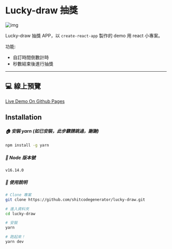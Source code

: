 

# Lucky-draw 抽獎

![img](https://i.imgur.com/qUovOQE.jpg)

Lucky-draw 抽獎 APP，以 `create-react-app` 製作的 demo 用 react 小專案。

功能:
- 自訂時間倒數計時
- 秒數結束後進行抽獎

---


## 💻 線上預覽
[Live Demo On Github Pages](https://shitcodegenerator.github.io/lucky-draw/)


## Installation

##### 🏠 安裝 yarn (如已安裝，此步驟請跳過，謝謝)
```bash
npm install -g yarn
```

##### 📝 Node 版本號
`v16.14.0`


##### 📒 使用說明
```bash
# Clone 專案
git clone https://github.com/shitcodegenerator/lucky-draw.git

# 進入資料夾
cd lucky-draw

# 安裝
yarn

# 跑起來！
yarn dev
```
